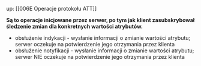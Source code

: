 up: [[006E Operacje protokołu ATT]]

**Są to operacje inicjowane przez serwer, po tym jak klient zasubskrybował śledzenie zmian dla konkretnych wartości atrybutów.**

- obsłużenie indykacji - wysłanie informacji o zmianie wartości atrybutu; serwer oczekuje na potwierdzenie jego otrzymania przez klienta
- obsłużenie notyfikacji - wysłanie informacji o zmianie wartości atrybutu; serwer NIE oczekuje na potwierdzenie jego otrzymania przez klienta
